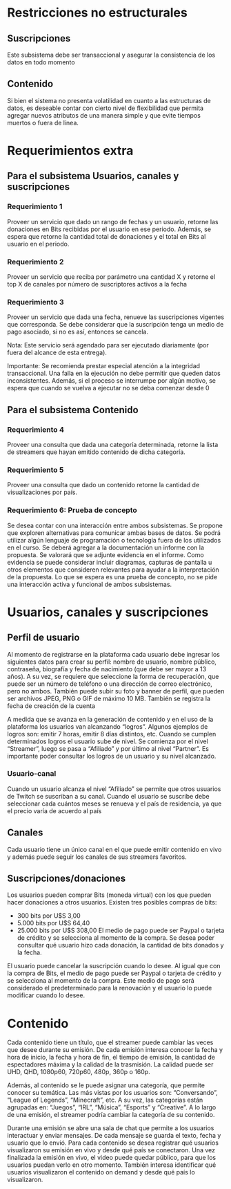 # Restricciones no estructurales

## Suscripciones
Este subsistema debe ser transaccional y asegurar la consistencia de los datos en todo momento

## Contenido
Si bien el sistema no presenta volatilidad en cuanto a las estructuras de datos, es deseable contar con
cierto nivel de flexibilidad que permita agregar nuevos atributos de una manera simple y que evite
tiempos muertos o fuera de línea.

# Requerimientos extra

## Para el subsistema Usuarios, canales y suscripciones

### Requerimiento 1
Proveer un servicio que dado un rango de fechas y un usuario, retorne las donaciones en Bits
recibidas por el usuario en ese periodo. Además, se espera que retorne la cantidad total de
donaciones y el total en Bits al usuario en el periodo.

### Requerimiento 2
Proveer un servicio que reciba por parámetro una cantidad X y retorne el top X de canales por número
de suscriptores activos a la fecha

### Requerimiento 3
Proveer un servicio que dada una fecha, renueve las suscripciones vigentes que corresponda. Se debe
considerar que la suscripción tenga un medio de pago asociado, si no es así, entonces se cancela.

Nota: Este servicio será agendado para ser ejecutado diariamente (por fuera del alcance de esta entrega).

Importante: Se recomienda prestar especial atención a la integridad transaccional. Una falla en la ejecución no
debe permitir que queden datos inconsistentes. Además, si el proceso se interrumpe por algún motivo, se espera
que cuando se vuelva a ejecutar no se deba comenzar desde 0

## Para el subsistema Contenido

### Requerimiento 4
Proveer una consulta que dada una categoría determinada, retorne la lista de streamers que hayan
emitido contenido de dicha categoría.

### Requerimiento 5
Proveer una consulta que dado un contenido retorne la cantidad de visualizaciones por país.

### Requerimiento 6: Prueba de concepto
Se desea contar con una interacción entre ambos subsistemas.
Se propone que exploren alternativas para comunicar ambas bases de datos. Se podrá utilizar algún
lenguaje de programación o tecnología fuera de los utilizados en el curso.
Se deberá agregar a la documentación un informe con la propuesta. Se valorará que se adjunte
evidencia en el informe. Como evidencia se puede considerar incluir diagramas, capturas de pantalla u
otros elementos que consideren relevantes para ayudar a la interpretación de la propuesta.
Lo que se espera es una prueba de concepto, no se pide una interacción activa y funcional de ambos
subsistemas.

# Usuarios, canales y suscripciones

## Perfil de usuario
Al momento de registrarse en la plataforma cada usuario debe ingresar los siguientes datos para crear
su perfil: nombre de usuario, nombre público, contraseña, biografía y fecha de nacimiento (que debe
ser mayor a 13 años). A su vez, se requiere que seleccione la forma de recuperación, que puede ser
un número de teléfono o una dirección de correo electrónico, pero no ambos. También puede subir su
foto y banner de perfil, que pueden ser archivos JPEG, PNG o GIF de máximo 10 MB. También se
registra la fecha de creación de la cuenta

A medida que se avanza en la generación de contenido y en el uso de la plataforma los usuarios van
alcanzando “logros”. Algunos ejemplos de logros son: emitir 7 horas, emitir 8 días distintos, etc.
Cuando se cumplen determinados logros el usuario sube de nivel. Se comienza por el nivel “Streamer”,
luego se pasa a “Afiliado” y por último al nivel “Partner”. Es importante poder consultar los logros de un
usuario y su nivel alcanzado.

### Usuario-canal
Cuando un usuario alcanza el nivel “Afiliado” se permite que otros usuarios de Twitch se suscriban a
su canal. Cuando el usuario se suscribe debe seleccionar cada cuántos meses se renueva y el país de
residencia, ya que el precio varía de acuerdo al país

## Canales
Cada usuario tiene un único canal en el que puede emitir contenido en vivo y además puede seguir los
canales de sus streamers favoritos.

## Suscripciones/donaciones
Los usuarios pueden comprar Bits (moneda virtual) con los que pueden hacer donaciones a otros
usuarios. Existen tres posibles compras de bits:
- 300 bits por U$S 3,00
- 5.000 bits por U$S 64,40
- 25.000 bits por U$S 308,00
El medio de pago puede ser Paypal o tarjeta de crédito y se selecciona al momento de la compra. Se
desea poder consultar qué usuario hizo cada donación, la cantidad de bits donados y la fecha.

El usuario puede
cancelar la suscripción cuando lo desee. Al igual que con la compra de Bits, el medio de pago puede
ser Paypal o tarjeta de crédito y se selecciona al momento de la compra. Este medio de pago será
considerado el predeterminado para la renovación y el usuario lo puede modificar cuando lo desee.


# Contenido

Cada contenido tiene un título, que el streamer puede cambiar las veces que desee durante su
emisión. De cada emisión interesa conocer la fecha y hora de inicio, la fecha y hora de fin, el tiempo de
emisión, la cantidad de espectadores máxima y la calidad de la trasmisión. La calidad puede ser UHD,
QHD, 1080p60, 720p60, 480p, 360p o 160p.

Además, al contenido se le puede asignar una categoría, que
permite conocer su temática. Las más vistas por los usuarios
son: “Conversando”, “League of Legends”, “Minecraft”, etc. A
su vez, las categorías están agrupadas en: “Juegos”, “IRL”,
“Música”, “Esports” y “Creative”. A lo largo de una emisión, el
streamer podría cambiar la categoría de su contenido.

Durante una emisión se abre una sala de chat que permite a
los usuarios interactuar y enviar mensajes. De cada mensaje
se guarda el texto, fecha y usuario que lo envió.
Para cada contenido se desea registrar qué usuarios
visualizaron su emisión en vivo y desde qué país se
conectaron.
Una vez finalizada la emisión en vivo, el video puede quedar
público, para que los usuarios puedan verlo en otro momento.
También interesa identificar qué usuarios visualizaron el
contenido on demand y desde qué país lo visualizaron.

